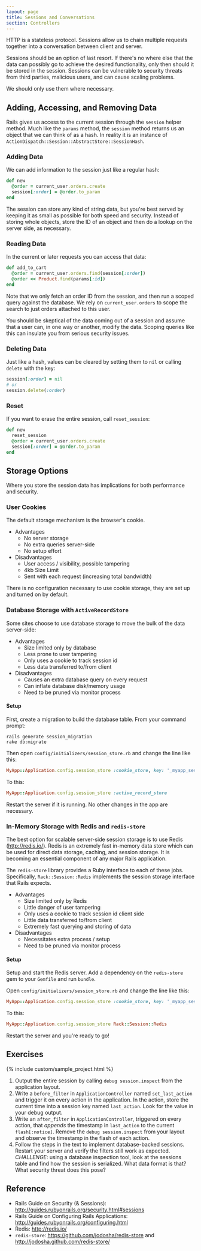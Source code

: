 ```yaml
---
layout: page
title: Sessions and Conversations
section: Controllers
---
```


HTTP is a stateless protocol. Sessions allow us to chain multiple requests together into a conversation between client and server.

Sessions should be an option of last resort. If there's no where else that the data can possibly go to achieve the desired functionality, only then should it be stored in the session. Sessions can be vulnerable to security threats from third parties, malicious users, and can cause scaling problems.

We should only use them where necessary.

## Adding, Accessing, and Removing Data

Rails gives us access to the current session through the `session` helper method. Much like the `params` method, the `session` method returns us an object that we can think of as a hash. In reality it is an instance of `ActionDispatch::Session::AbstractStore::SessionHash`.

### Adding Data

We can add information to the session just like a regular hash:

```ruby
def new
  @order = current_user.orders.create
  session[:order] = @order.to_param
end
```

The session can store any kind of string data, but you're best served by keeping it as small as possible for both speed and security. Instead of storing whole objects, store the ID of an object and then do a lookup on the server side, as necessary.

### Reading Data

In the current or later requests you can access that data:

```ruby
def add_to_cart
  @order = current_user.orders.find(session[:order])
  @order << Product.find(params[:id])
end
```

Note that we only fetch an order ID from the session, and then run a scoped query against the database. We rely on `current_user.orders` to scope the search to just orders attached to this user. 

You should be skeptical of the data coming out of a session and assume that a user can, in one way or another, modify the data. Scoping queries like this can insulate you from serious security issues.

### Deleting Data

Just like a hash, values can be cleared by setting them to `nil` or calling `delete` with the key:

```ruby
session[:order] = nil
# or
session.delete(:order)
```

### Reset

If you want to erase the entire session, call `reset_session`:

```ruby
def new
  reset_session
  @order = current_user.orders.create
  session[:order] = @order.to_param
end
```

## Storage Options

Where you store the session data has implications for both performance and security.

### User Cookies

The default storage mechanism is the browser's cookie.

* Advantages
  * No server storage
  * No extra queries server-side
  * No setup effort
* Disadvantages
  * User access / visibility, possible tampering
  * 4kb Size Limit
  * Sent with each request (increasing total bandwidth)

There is no configuration necessary to use cookie storage, they are set up and turned on by default.

### Database Storage with `ActiveRecordStore`

Some sites choose to use database storage to move the bulk of the data server-side:

* Advantages
  * Size limited only by database
  * Less prone to user tampering
  * Only uses a cookie to track session id
  * Less data transferred to/from client
* Disadvantages
  * Causes an extra database query on every request
  * Can inflate database disk/memory usage
  * Need to be pruned via monitor process

#### Setup

First, create a migration to build the database table. From your command prompt:

```
rails generate session_migration
rake db:migrate
```

Then open `config/initializers/session_store.rb` and change the line like this:

```ruby
MyApp::Application.config.session_store :cookie_store, key: '_myapp_session'
```

To this:

```ruby
MyApp::Application.config.session_store :active_record_store
```

Restart the server if it is running. No other changes in the app are necessary.

### In-Memory Storage with Redis and `redis-store`

The best option for scalable server-side session storage is to use Redis (http://redis.io/). Redis is an extremely fast in-memory data store which can be used for direct data storage, caching, and session storage. It is becoming an essential component of any major Rails application.

The `redis-store` library provides a Ruby interface to each of these jobs. Specifically, `Rack::Session::Redis` implements the session storage interface that Rails expects. 

* Advantages
  * Size limited only by Redis
  * Little danger of user tampering
  * Only uses a cookie to track session id client side
  * Little data transferred to/from client
  * Extremely fast querying and storing of data  
* Disadvantages
  * Necessitates extra process / setup
  * Need to be pruned via monitor process

#### Setup

Setup and start the Redis server. Add a dependency on the `redis-store` gem to your `Gemfile` and run `bundle`.

Open `config/initializers/session_store.rb` and change the line like this:

```ruby
MyApp::Application.config.session_store :cookie_store, key: '_myapp_session'
```

To this:

```ruby
MyApp::Application.config.session_store Rack::Session::Redis
```

Restart the server and you're ready to go!

## Exercises

{% include custom/sample_project.html %}

1. Output the entire session by calling `debug session.inspect` from the application layout.
2. Write a `before_filter` in `ApplicationController` named `set_last_action` and trigger it on every action in the application. In the action, store the current time into a session key named `last_action`. Look for the value in your debug output.
3. Write an `after_filter` in `ApplicationController`, triggered on every action, that _appends_ the timestamp in `last_action` to the current `flash[:notice]`. Remove the `debug session.inspect` from your layout and observe the timestamp in the flash of each action.
4. Follow the steps in the text to implement database-backed sessions. Restart your server and verify the filters still work as expected. *CHALLENGE*: using a database inspection tool, look at the sessions table and find how the session is serialized. What data format is that? What security threat does this pose?

## Reference

* Rails Guide on Security (& Sessions): http://guides.rubyonrails.org/security.html#sessions
* Rails Guide on Configuring Rails Applications: http://guides.rubyonrails.org/configuring.html
* Redis: http://redis.io/
* `redis-store`: https://github.com/jodosha/redis-store and http://jodosha.github.com/redis-store/
